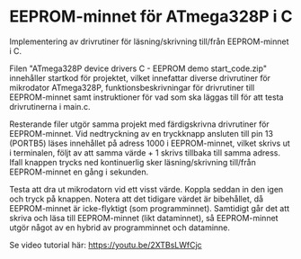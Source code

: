 # EEPROM-minnet för ATmega328P i C
Implementering av drivrutiner för läsning/skrivning till/från EEPROM-minnet i C.

Filen "ATmega328P device drivers C - EEPROM demo start_code.zip" innehåller startkod för projektet,
vilket innefattar diverse drivrutiner för mikrodator ATmega328P, funktionsbeskrivningar för
drivrutiner till EEPROM-minnet samt instruktioner för vad som ska läggas till för att testa
drivrutinerna i main.c.

Resterande filer utgör samma projekt med färdigskrivna drivrutiner för EEPROM-minnet.
Vid nedtryckning av en tryckknapp ansluten till pin 13 (PORTB5) läses innehållet på adress 1000
i EEPROM-minnet, vilket skrivs ut i terminalen, följt av att samma värde + 1 skrivs tillbaka
till samma adress. Ifall knappen trycks ned kontinuerlig sker läsning/skrivning till/från EEPROM-minnet
en gång i sekunden. 

Testa att dra ut mikrodatorn vid ett visst värde. Koppla seddan in den igen och tryck på knappen.
Notera att det tidigare värdet är bibehållet, då EEPROM-minnet är icke-flyktigt (som programminnet).
Samtidigt går det att skriva och läsa till EEPROM-minnet (likt dataminnet), så EEPROM-minnet utgör
något av en hybrid av programminnet och dataminne.

Se video tutorial här:
https://youtu.be/2XTBsLWfCjc